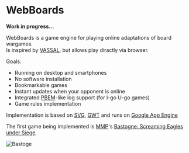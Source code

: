 WebBoards
=========

<b>Work in progress...</b>

WebBoards is a game engine for playing online adaptations of board wargames.  
Is inspired by [VASSAL](http://www.vassalengine.org/), but allows play diractly via browser.

Goals:
  * Running on desktop and smartphones
  * No software installation 
  * Bookmarkable games
  * Instant updates when your opponent is online
  * Integrated [PBEM](http://en.wikipedia.org/wiki/Play-by-mail_game)-like log support (for I-go U-go games)
  * Game rules implementation

Implementation is based on [SVG](http://en.wikipedia.org/wiki/Scalable_Vector_Graphics), 
[GWT](https://developers.google.com/web-toolkit/) and runs on 
[Google App Engine](https://developers.google.com/appengine/)

The first game being implemented is [MMP](http://www.multimanpublishing.com/Products/tabid/58/ProductID/69/Default.aspx)'s
[Bastogne: Screaming Eagles under Siege](http://boardgamegeek.com/boardgame/35669/bastogne-screaming-eagles-under-siege).

![Bastoge](http://wiki.earl.googlecode.com/git/img/screenshot.png)

